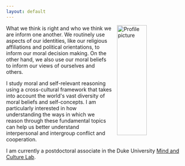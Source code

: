 ```yaml
---
layout: default
---
```

<img src="https://slack-imgs.com/?c=1&o1=ro&url=https%3A%2F%2Fstatic.wixstatic.com%2Fmedia%2F41b0d2_c0a49018031343558137d62f6d1d64a2%7Emv2.png%2Fv1%2Fcrop%2Fx_219%2Cy_0%2Cw_3403%2Ch_4073%2Ffill%2Fw_396%2Ch_474%2Cal_c%2Cq_85%2Cusm_0.66_1.00_0.01%2Cenc_avif%2Cquality_auto%2FJulia%2520Smith%2520Avatar.png" alt="Profile picture" width="200" height="300" style="float:right; margin-left:15px; width:40%;">

What we think is right and who we think we are inform one another. We routinely use aspects of our identities, like our religious affiliations and political orientations, to inform our moral decision making. On the other hand, we also use our moral beliefs to inform our views of ourselves and others. 

I study moral and self-relevant reasoning using a cross-cultural framework that takes into account the world's vast diversity of moral beliefs and self-concepts. I am particularly interested in how understanding the ways in which we reason through these fundamental topics can help us better understand interpersonal and intergroup conflict and cooperation. 

I am currently a postdoctoral associate in the Duke University [Mind and Culture Lab](https://www.mindandculturelab.com/).
